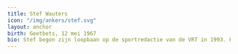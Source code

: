 ```yaml
---
title: Stef Wauters
icon: "/img/ankers/stef.svg"
layout: anchor
birth: Geetbets, 12 mei 1967
bio: Stef begon zijn loopbaan op de sportredactie van de VRT in 1993. Hij maakte zijn debuut op het scherm als sportjournalist tijdens de ochtendjournaals over de Wereldbeker voetbal in de Verenigde Staten. Stef presenteerde in 1995 een dagelijks sportjournaal op het sportkanaal Supersport van de betaalzender FilmNet. Na het opdoeken van Supersport twee jaar later kwam hij terug bij de VRT terecht. Stef presenteerde in 1999 hij voor het eerst Het Journaal van 19 uur, als vervanger van Dirk Sterckx. Hij werd één van de belangrijkste gezichten van het vernieuwde Journaal, waarmee de VRT vorig jaar opnieuw marktleider werd. Wauters maakte in september 2003 de overstap naar de commerciële zender VTM.
---
```

